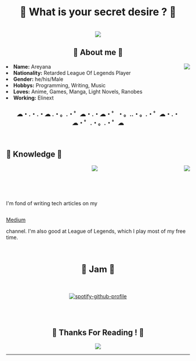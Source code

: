 <body>
<h1 align="center"> 💛 What is your secret desire ? 💛 </h1>
<br>
<div align="center">
<img src="https://i.imgur.com/xkcMu3I.jpg">
</div>
    <div>
        <h2 align="center"> 💛 About me 💛 </h2>
<img src="https://i.imgur.com/BThJs3M.jpg" align="right">
<li>
<b>Name:</b> Areyana</li>
<li>
<b>Nationality:</b> Retarded League Of Legends Player
</li>
<li>
<b>Gender:</b> he/his/Male
</li>
<li>
<b>Hobbys:</b> Programming, Writing, Music
</li>
 <li>
<b>Loves:</b> Anime, Games, Manga, Light Novels, Ranobes
</li>
<li>
<b>Working:</b> Elinext
</li>
    <h3 align="center"> ☁・.・.・☁ .・。.・゜☁・.・☁・゜・。..・。.・゜☁・.・☁・゜.・。.・゜☁</h3>
</div>
<br>
<div>
<h2 align="left">            📏 Knowledge 📏</h2>
<p>
<img src="https://i.imgur.com/sk7bA50.jpg" align="right">
</div>
<div>
<p align="center"> <img src="https://img.shields.io/badge/git%20-%23F05033.svg?&style=for-the-badge&logo=git&logoColor=white"/> <br><br>
  <br><br>
  <p style="display: inline-block">
  I'm fond of writing tech articles on my <p><a href="https://medium.com/@areyana">Medium</a></p> channel. I'm also good at League of Legends, which I play most of my free time.
  </p>
</p>
<br>
<div>
<h2 align="center" style="font-size: 24px">👑 Jam 👑</h2>
<br>
<div align="center"><p>

[![spotify-github-profile](https://spotify-github-profile.vercel.app/api/view?uid=n1tk87dc2jjslkfctx94lhfcl&cover_image=true&theme=default)](https://github.com/kittinan/spotify-github-profile)
<p>
<br>
<br>
</div>
<div>
<h2 align="center">💛 Thanks For Reading ! 💛</h2>
<div align="center">
<img src="https://i.imgur.com/EvZifeO.png">
</div>
<hr>
</div>
  </body>
